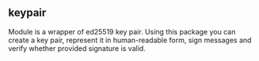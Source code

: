 ## keypair 
Module is a wrapper of ed25519 key pair. Using this package you
can create a key pair, represent it in human-readable form, sign
messages and verify whether provided signature is valid. 